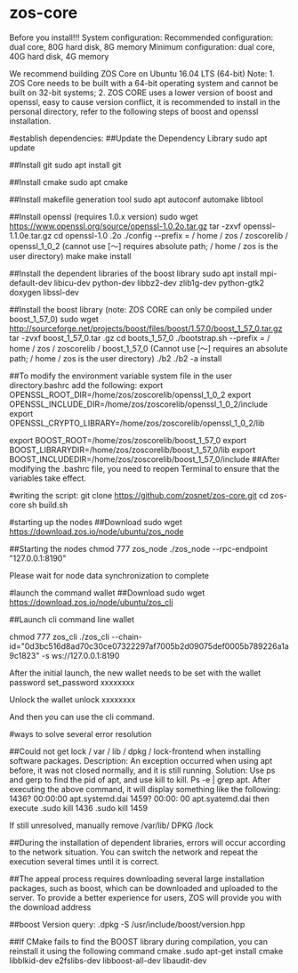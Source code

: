 zos-core
========
Before you install!!! 
System configuration: 
Recommended configuration: dual core, 80G hard disk, 8G memory Minimum configuration: dual core, 40G hard disk, 4G memory

We recommend building ZOS Core on Ubuntu 16.04 LTS (64-bit) Note: 1. ZOS Core needs to be built with a 64-bit operating system and cannot be built on 32-bit systems; 2. ZOS CORE uses a lower version of boost and openssl, easy to cause version conflict, it is recommended to install in the personal directory, refer to the following steps of boost and openssl installation.

#establish dependencies:
##Update the Dependency Library
sudo apt update

##Install git
sudo apt install git

##Install cmake
sudo apt cmake

##Install makefile generation tool
sudo apt autoconf automake libtool

##Install openssl (requires 1.0.x version) sudo wget https://www.openssl.org/source/openssl-1.0.2o.tar.gz tar -zxvf openssl-1.1.0e.tar.gz cd openssl-1.0 .2o ./config --prefix = / home / zos / zoscorelib / openssl_1_0_2 (cannot use [～] requires absolute path; / home / zos is the user directory) make make install

##Install the dependent libraries of the boost library sudo apt install mpi-default-dev libicu-dev python-dev libbz2-dev zlib1g-dev python-gtk2 doxygen libssl-dev

##Install the boost library (note: ZOS CORE can only be compiled under boost_1_57_0) sudo wget http://sourceforge.net/projects/boost/files/boost/1.57.0/boost_1_57_0.tar.gz tar -zvxf boost_1_57_0.tar .gz cd boots_1_57_0 ./bootstrap.sh --prefix = / home / zos / zoscorelib / boost_1_57_0 (Cannot use [～] requires an absolute path; / home / zos is the user directory) ./b2 ./b2 -a install

##To modify the environment variable system file in the user directory.bashrc add the following:
export OPENSSL_ROOT_DIR=/home/zos/zoscorelib/openssl_1_0_2
export OPENSSL_INCLUDE_DIR=/home/zos/zoscorelib/openssl_1_0_2/include
export OPENSSL_CRYPTO_LIBRARY=/home/zos/zoscorelib/openssl_1_0_2/lib

export BOOST_ROOT=/home/zos/zoscorelib/boost_1_57_0
export BOOST_LIBRARYDIR=/home/zos/zoscorelib/boost_1_57_0/lib
export BOOST_INCLUDEDIR=/home/zos/zoscorelib/boost_1_57_0/include
##After modifying the .bashrc file, you need to reopen Terminal to ensure that the variables take effect.

#writing the script:
git clone https://github.com/zosnet/zos-core.git
cd zos-core
sh build.sh

#starting up the nodes
##Download
sudo wget https://download.zos.io/node/ubuntu/zos_node

##Starting the nodes
chmod 777 zos_node
./zos_node --rpc-endpoint "127.0.0.1:8190"

Please wait for node data synchronization to complete

#launch the command wallet
##Download
sudo wget https://download.zos.io/node/ubuntu/zos_cli

##Launch cli command line wallet

chmod 777 zos_cli
./zos_cli --chain-id="0d3bc516d8ad70c30ce07322297af7005b2d09075def0005b789226a1a9c1823" -s ws://127.0.0.1:8190

After the initial launch, the new wallet needs to be set with the wallet password
set_password xxxxxxxx

Unlock the wallet
unlock xxxxxxxx

And then you can use the cli command.


#ways to solve several error resolution

##Could not get lock / var / lib / dpkg / lock-frontend when installing software packages. Description: An exception occurred when using apt before, it was not closed normally, and it is still running. Solution: Use ps and gerp to find the pid of apt, and use kill to kill. Ps -e | grep apt. After executing the above command, it will display something like the following: 1436? 00:00:00 apt.systemd.dai 1459? 00:00: 00 apt.syatemd.dai then execute
.sudo kill 1436
.sudo kill 1459

If still unresolved, manually remove /var/lib/ DPKG /lock

##During the installation of dependent libraries, errors will occur according to the network situation. You can switch the network and repeat the execution several times until it is correct.

##The appeal process requires downloading several large installation packages, such as boost, which can be downloaded and uploaded to the server. To provide a better experience for users, ZOS will provide you with the download address

##boost Version query:
.dpkg -S /usr/include/boost/version.hpp

##If CMake fails to find the BOOST library during compilation, you can reinstall it using the following command
cmake
.sudo apt-get install cmake libblkid-dev e2fslibs-dev libboost-all-dev libaudit-dev



